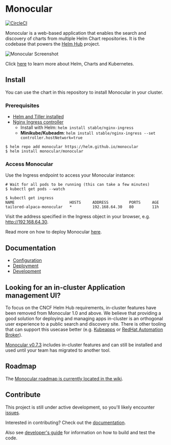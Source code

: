 # Monocular
[![CircleCI](https://circleci.com/gh/helm/monocular.svg?style=svg)](https://circleci.com/gh/helm/monocular)

Monocular is a web-based application that enables the search and discovery of
charts from multiple Helm Chart repositories. It is the codebase that powers the
[Helm Hub](https://github.com/helm/hub) project.

![Monocular Screenshot](docs/MonocularScreenshot.gif)

Click [here](docs/about.md) to learn more about Helm, Charts and Kubernetes.

## Install

You can use the chart in this repository to install Monocular in your cluster.

### Prerequisites
- [Helm and Tiller installed](https://helm.sh/docs/using_helm/#quickstart)
- [Nginx Ingress controller](https://kubeapps.com/charts/stable/nginx-ingress)
  - Install with Helm: `helm install stable/nginx-ingress`
  - **Minikube/Kubeadm**: `helm install stable/nginx-ingress --set controller.hostNetwork=true`


```console
$ helm repo add monocular https://helm.github.io/monocular
$ helm install monocular/monocular
```

### Access Monocular

Use the Ingress endpoint to access your Monocular instance:

```console
# Wait for all pods to be running (this can take a few minutes)
$ kubectl get pods --watch

$ kubectl get ingress
NAME                        HOSTS     ADDRESS         PORTS     AGE
tailored-alpaca-monocular   *         192.168.64.30   80        11h
```

Visit the address specified in the Ingress object in your browser, e.g. http://192.168.64.30.

Read more on how to deploy Monocular [here](chart/monocular/README.md).

## Documentation

- [Configuration](chart/monocular/README.md#configuration)
- [Deployment](chart/monocular/README.md)
- [Development](docs/development.md)

## Looking for an in-cluster Application management UI?

To focus on the CNCF Helm Hub requirements, in-cluster features have been
removed from Monocular 1.0 and above. We believe that providing a good solution
for deploying and managing apps in-cluster is an orthogonal user experience to a
public search and discovery site. There is other tooling that can support this
usecase better (e.g. [Kubeapps](https://github.com/kubeapps/kubeapps) or [RedHat
Automation
Broker](https://blog.openshift.com/automation-broker-discovering-helm-charts/)).

[Monocular v0.7.3](https://github.com/helm/monocular/releases/tag/v0.7.3)
includes in-cluster features and can still be installed and used until your team
has migrated to another tool.

## Roadmap

The [Monocular roadmap is currently located in the wiki](https://github.com/helm/monocular/wiki/Roadmap).

## Contribute

This project is still under active development, so you'll likely encounter
[issues](https://github.com/helm/monocular/issues).

Interested in contributing? Check out the [documentation](CONTRIBUTING.md).

Also see [developer's guide](docs/development.md) for information on how to
build and test the code.
